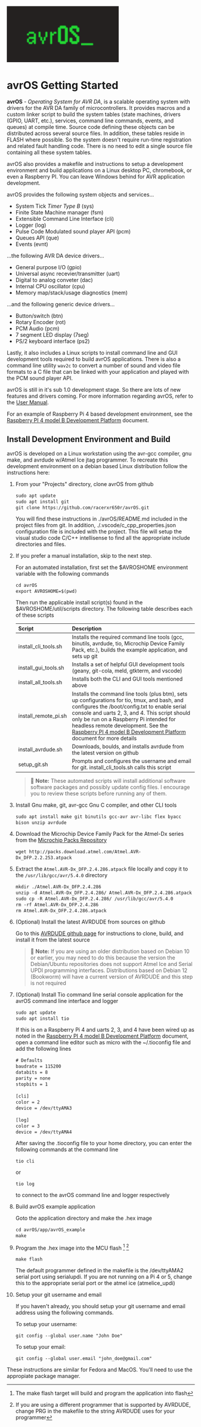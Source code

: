 [![avrOS](doc/avrOS.gif "avrOS")](https://github.com/racerxr650r/avrOS)
---
# avrOS Getting Started

**avrOS** - _Operating System for AVR DA_, is a scalable operating system 
with drivers for the AVR DA family of microcontrollers. It provides macros and a 
custom linker script to build the system tables (state machines, drivers (GPIO,
UART, etc.), services, command line commands, events, and queues) at compile time. 
Source code defining these objects can be distributed across several source files.
In addition, these tables reside in FLASH where possible. So the system doesn't
require run-time registration and related fault handling code. There is no need
to edit a single source file containing all these system tables.

avrOS also provides a makefile and instructions to setup a development
environment and build applications on a Linux desktop PC, chromebook, or even a
Raspberry PI. You can leave Windows behind for AVR application development.

avrOS provides the following system objects and services...

* System Tick _Timer Type B_ (sys)
* Finite State Machine manager (fsm)
* Extensible Command Line Interface (cli)
* Logger (log)
* Pulse Code Modulated sound player API (pcm)
* Queues API (que)
* Events (evnt)

...the following AVR DA device drivers...

* General purpose I/O (gpio)
* Universal async recevier/transmitter (uart)
* Digital to analog conveter (dac)
* Internal CPU oscillator (cpu)
* Memory map/stack/usage diagnostics (mem)

...and the following generic device drivers...

* Button/switch (btn)
* Rotary Encoder (rot)
* PCM Audio (pcm)
* 7 segment LED display (7seg)
* PS/2 keyboard interface (ps2)

Lastly, it also includes a Linux scripts to install command line and GUI 
development tools required to build avrOS applications. There is also a
command line utility `wav2c` to convert a number of sound and video file
formats to a C file that can be linked with your application and played 
with the PCM sound player API.

avrOS is still in it's sub 1.0 development stage. So there are lots of new 
features and drivers coming. For more information regarding avrOS, refer to
the [User Manual](./doc/MANUAL.md).

For an example of Raspberry Pi 4 based development environment, see the
[Raspberry PI 4 model B Development Platform](./doc/PI4_Dev_Station.md) document.

## Install Development Environment and Build

avrOS is developed on a Linux workstation using the avr-gcc compiler, gnu make,
and avrdude w/Atmel Ice jtag programmer. To recreate this development 
environment on a debian based Linux distribution follow the instructions here:

1. From your "Projects" directory, clone avrOS from github

    ```console
    sudo apt update
    sudo apt install git
    git clone https://github.com/racerxr650r/avrOS.git
    ```
   
   You will find these instructions in ./avrOS/README.md included in the project
   files from git. In addition, ./.vscode/c_cpp_properties.json configuration file
   is included with the project. This file will setup the visual studio code 
   C/C++ intellisense to find all the appropriate include directories and files.

2. If you prefer a manual installation, skip to the next step.
   
   For an automated installation, first set the $AVROSHOME environment variable
   with the following commands
   
   ```console
   cd avrOS
   export AVROSHOME=$(pwd)
   ```

   Then run the applicable install script(s) found in the $AVROSHOME/util/scripts
   directory. The following table describes each of these scripts

   | Script               | Description                                     |
   |----------------------|-------------------------------------------------|
   | install_cli_tools.sh | Installs the required command line tools (gcc, binutils, avrdude, tio, Microchip Device Family Pack, etc.), builds the example application, and sets up git |
   | install_gui_tools.sh | Installs a set of helpful GUI development tools (geany, git-cola, meld, gtkterm, and vscode) |
   | install_all_tools.sh | Installs both the CLI and GUI tools mentioned above |
   | install_remote_pi.sh | Installs the command line tools (plus btm), sets up configurations for tio, tmux, and bash, and configures the /boot/config.txt to enable serial console and uarts 2, 3, and 4. This script should only be run on a Raspberry Pi intended for headless remote development. See the [Raspberry PI 4 model B Development Platform](./doc/PI4_Dev_Station.md) document for more details |
   | install_avrdude.sh   | Downloads, boulds, and installs avrdude from the latest version on github |
   | setup_git.sh         | Prompts and configures the username and email for git. install_cli_tools.sh calls this script |

   > :memo: **Note:** These automated scripts will install additional software
     software packages and possibly update config files. I encourage you to
     review these scripts before running any of them.

3. Install Gnu make, git, avr-gcc Gnu C compiler, and other CLI tools

   ```console
   sudo apt install make git binutils gcc-avr avr-libc flex byacc bison unzip avrdude
   ```
    
4. Download the Microchip Device Family Pack for the Atmel-Dx series from the [Microchip Packs Repository](http://packs.download.atmel.com/)

   ```console
   wget http://packs.download.atmel.com/Atmel.AVR-Dx_DFP.2.2.253.atpack
   ```

5. Extract the `Atmel.AVR-Dx_DFP.2.4.286.atpack` file locally and copy it to the `/usr/lib/gcc/avr/5.4.0` directory

   ```console
   mkdir ./Atmel.AVR-Dx_DFP.2.4.286
   unzip -d Atmel.AVR-Dx_DFP.2.4.286/ Atmel.AVR-Dx_DFP.2.4.286.atpack
   sudo cp -R Atmel.AVR-Dx_DFP.2.4.286/ /usr/lib/gcc/avr/5.4.0
   rm -rf Atmel.AVR-Dx_DFP.2.4.286
   rm Atmel.AVR-Dx_DFP.2.4.286.atpack
   ```

6. (Optional) Install the latest AVRDUDE from sources on github

   Go to this [AVRDUDE github page](https://github.com/avrdudes/avrdude/wiki/Building-AVRDUDE-for-Linux)
   for instructions to clone, build, and install it from the latest source

   > :memo: **Note:** If you are using an older distribution based on Debian 10 or earlier, you may need
   to do this because the version the Debian/Ubuntu repositories does not support Atmel Ice and Serial
   UPDI programming interfaces. Distributions based on Debian 12 (Bookworm) will have a current version
   of AVRDUDE and this step is not required

7. (Optional) Install Tio command line serial console application for the avrOS
   command line interface and logger

   ```console
   sudo apt update
   sudo apt install tio
   ```
   
   If this is on a Raspberry Pi 4 and uarts 2, 3, and 4 have been wired up as noted
   in the [Raspberry PI 4 model B Development Platform](./doc/PI4_Dev_Station.md) document,
   open a command line editor such as micro with the ~/.tioconfig file and add
   the following lines

   ```console
   # Defaults
   baudrate = 115200
   databits = 8
   parity = none
   stopbits = 1

   [cli]
   color = 2
   device = /dev/ttyAMA3

   [log]
   color = 3
   device = /dev/ttyAMA4
   ```

   After saving the .tioconfig file to your home directory, you can enter the
   following commands at the command line

   ```console
   tio cli
   ```
   or
   ```console
   tio log
   ```

   to connect to the avrOS command line and logger respectively

8. Build avrOS example application

   Goto the application directory and make the .hex image

   ```console
   cd avrOS/app/avrOS_example
   make
   ```

9. Program the .hex image into the MCU flash [^1] [^2]

   ```console
   make flash
   ```
    
    The default programmer defined in the makefile is the /dev/ttyAMA2 serial
    port using serialupdi. If you are not running on a Pi 4 or 5, change this
    to the appropriate serial port or the atmel ice (atmelice_updi)

10. Setup your git username and email

    If you haven't already, you should setup your git username and email address
    using the following commands.

    To setup your username:

    ```console
    git config --global user.name "John Doe"
    ```

    To setup your email:

    ```console
    git config --global user.email "john_doe@gmail.com"
    ```
    
These instructions are similar for Fedora and MacOS. You'll need to use the
appropiate package manager.

[^1]: The make flash target will build and program the application into flash
[^2]: If you are using a different programmer that is supported by AVRDUDE, 
change PRG in the makefile to the string AVRDUDE uses for your programmer
